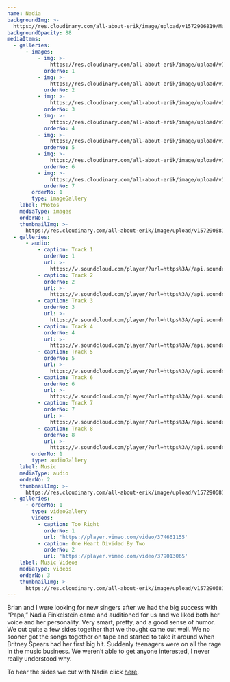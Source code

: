 ```yaml
---
name: Nadia
backgroundImg: >-
  https://res.cloudinary.com/all-about-erik/image/upload/v1572906819/Musical%20Journey/Musical%20Friends/Friends/Nadia/Background_Thumbnails/background_Nadia4-_mgferm.jpg
backgroundOpacity: 88
mediaItems:
  - galleries:
      - images:
          - img: >-
              https://res.cloudinary.com/all-about-erik/image/upload/v1572906822/Musical%20Journey/Musical%20Friends/Friends/Nadia/1_Photos/Nadia_hvf3ti.jpg
            orderNo: 1
          - img: >-
              https://res.cloudinary.com/all-about-erik/image/upload/v1572906817/Musical%20Journey/Musical%20Friends/Friends/Nadia/1_Photos/Nadia2_wbk3w2.jpg
            orderNo: 2
          - img: >-
              https://res.cloudinary.com/all-about-erik/image/upload/v1572906819/Musical%20Journey/Musical%20Friends/Friends/Nadia/1_Photos/Nadia3_gn3ze1.jpg
            orderNo: 3
          - img: >-
              https://res.cloudinary.com/all-about-erik/image/upload/v1572906821/Musical%20Journey/Musical%20Friends/Friends/Nadia/1_Photos/Nadia4_rd8s6s.jpg
            orderNo: 4
          - img: >-
              https://res.cloudinary.com/all-about-erik/image/upload/v1572906817/Musical%20Journey/Musical%20Friends/Friends/Nadia/1_Photos/Nadia5_kv2zqo.jpg
            orderNo: 5
          - img: >-
              https://res.cloudinary.com/all-about-erik/image/upload/v1572906817/Musical%20Journey/Musical%20Friends/Friends/Nadia/1_Photos/Nadia6_tpzc97.jpg
            orderNo: 6
          - img: >-
              https://res.cloudinary.com/all-about-erik/image/upload/v1572906817/Musical%20Journey/Musical%20Friends/Friends/Nadia/1_Photos/nadia7_yhiw1h.jpg
            orderNo: 7
        orderNo: 1
        type: imageGallery
    label: Photos
    mediaType: images
    orderNo: 1
    thumbnailImg: >-
      https://res.cloudinary.com/all-about-erik/image/upload/v1572906819/Musical%20Journey/Musical%20Friends/Friends/Nadia/Background_Thumbnails/Thumbnail_1_Nadia3_a810zz.jpg
  - galleries:
      - audio:
          - caption: Track 1
            orderNo: 1
            url: >-
              https://w.soundcloud.com/player/?url=https%3A//api.soundcloud.com/tracks/716351578%3Fsecret_token%3Ds-NdsWX&&visual=true
          - caption: Track 2
            orderNo: 2
            url: >-
              https://w.soundcloud.com/player/?url=https%3A//api.soundcloud.com/tracks/716351572%3Fsecret_token%3Ds-Bx9Xp&&visual=true
          - caption: Track 3
            orderNo: 3
            url: >-
              https://w.soundcloud.com/player/?url=https%3A//api.soundcloud.com/tracks/716351569%3Fsecret_token%3Ds-KlBuW&visual=true
          - caption: Track 4
            orderNo: 4
            url: >-
              https://w.soundcloud.com/player/?url=https%3A//api.soundcloud.com/tracks/716351566%3Fsecret_token%3Ds-o8SIN&visual=true
          - caption: Track 5
            orderNo: 5
            url: >-
              https://w.soundcloud.com/player/?url=https%3A//api.soundcloud.com/tracks/716351563%3Fsecret_token%3Ds-hVvdV&visual=true
          - caption: Track 6
            orderNo: 6
            url: >-
              https://w.soundcloud.com/player/?url=https%3A//api.soundcloud.com/tracks/716351560%3Fsecret_token%3Ds-UM1y1&visual=true
          - caption: Track 7
            orderNo: 7
            url: >-
              https://w.soundcloud.com/player/?url=https%3A//api.soundcloud.com/tracks/716351551%3Fsecret_token%3Ds-aC4xQ&visual=true
          - caption: Track 8
            orderNo: 8
            url: >-
              https://w.soundcloud.com/player/?url=https%3A//api.soundcloud.com/tracks/716351548%3Fsecret_token%3Ds-ou9cF&visual=true
        orderNo: 1
        type: audioGallery
    label: Music
    mediaType: audio
    orderNo: 2
    thumbnailImg: >-
      https://res.cloudinary.com/all-about-erik/image/upload/v1572906818/Musical%20Journey/Musical%20Friends/Friends/Nadia/Background_Thumbnails/Thumbnail_2_Nadia6_xxxiuy.jpg
  - galleries:
      - orderNo: 1
        type: videoGallery
        videos:
          - caption: Too Right
            orderNo: 1
            url: 'https://player.vimeo.com/video/374661155'
          - caption: One Heart Divided By Two
            orderNo: 2
            url: 'https://player.vimeo.com/video/379013065'
    label: Music Videos
    mediaType: videos
    orderNo: 3
    thumbnailImg: >-
      https://res.cloudinary.com/all-about-erik/image/upload/v1572906818/Musical%20Journey/Musical%20Friends/Friends/Nadia/Background_Thumbnails/Thumbnail_3_nadia_bbxlk7.jpg
---
```

Brian and I were looking for new singers after we had the big success with “Papa,” Nadia Finkelstein came and auditioned for us and we liked both her voice and her personality. Very smart, pretty, and a good sense of humor. We cut quite a few sides together that we thought came out well. We no sooner got the songs together on tape and started to take it around when Britney Spears had her first big hit. Suddenly teenagers were on all the rage in the music business. We weren’t able to get anyone interested, I never really understood why.



To hear the sides we cut with Nadia click [here](http://www.elliotjacobsenmusicpublishing.com/).
